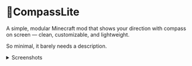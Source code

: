 
# 🧭CompassLite

A simple, modular Minecraft mod that shows your direction with compass on screen — clean, customizable, and lightweight.

So minimal, it barely needs a description.

<details>
  <summary>Screenshots</summary>

![img](img.png)

</details>
